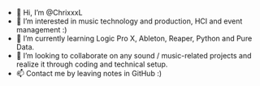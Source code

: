 - 👋 Hi, I’m @ChrixxxL
- 👀 I’m interested in music technology and production, HCI and event management :)
- 🌱 I’m currently learning Logic Pro X, Ableton, Reaper, Python and Pure Data.
- 💞️ I’m looking to collaborate on any sound / music-related projects and realize it through coding and technical setup.
- 📫 Contact me by leaving notes in GitHub :)

<!---
ChrixxxL/ChrixxxL is a ✨ special ✨ repository because its `README.md` (this file) appears on your GitHub profile.
You can click the Preview link to take a look at your changes.
--->
